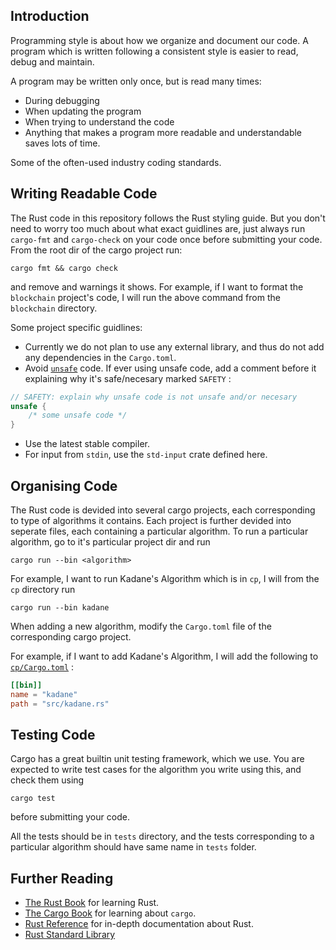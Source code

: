 ## Introduction

Programming style is about how we organize and document our code. A program which is written following a consistent style is easier to read, debug and maintain.

A program may be written only once, but is read many times:

- During debugging
- When updating the program
- When trying to understand the code
- Anything that makes a program more readable and understandable saves lots of time.

Some of the often-used industry coding standards.

## Writing Readable Code

The Rust code in this repository follows the Rust styling guide. But you don't need to worry too much about what exact guidlines are, just always run `cargo-fmt` and `cargo-check` on your code once before submitting your code. From the root dir of the cargo project run:

```
cargo fmt && cargo check
```

and remove and warnings it shows. For example, if I want to format the `blockchain` project's code, I will run the above command from the `blockchain` directory.

Some project specific guidlines:
- Currently we do not plan to use any external library, and thus do not add any dependencies in the `Cargo.toml`.
- Avoid [`unsafe`](https://doc.rust-lang.org/book/ch19-01-unsafe-rust.html) code. If ever using unsafe code, add a comment before it explaining why it's safe/necesary marked `SAFETY` :
```rust
// SAFETY: explain why unsafe code is not unsafe and/or necesary
unsafe {
	/* some unsafe code */
}
```
- Use the latest stable compiler.
- For input from `stdin`, use the `std-input` crate defined here.



## Organising Code

The Rust code is devided into several cargo projects, each corresponding to type of algorithms it contains. Each project is further devided into seperate files, each containing a particular algorithm. To run a particular algorithm, go to it's particular project dir and run
```
cargo run --bin <algorithm>
```

For example, I want to run Kadane's Algorithm which is in `cp`, I will from the `cp` directory run
```
cargo run --bin kadane
```

When adding a new algorithm, modify the `Cargo.toml` file of the corresponding cargo project.

For example, if I want to add Kadane's Algorithm, I will add the following to [`cp/Cargo.toml`](cp/Cargo.toml) :
```toml
[[bin]]
name = "kadane"
path = "src/kadane.rs"
```

## Testing Code

Cargo has a great builtin unit testing framework, which we use. You are expected to write test cases for the algorithm you write using this, and check them using
```
cargo test
```
before submitting your code.

All the tests should be in `tests` directory, and the tests corresponding to a particular algorithm should have same name in `tests` folder.


## Further Reading

- [The Rust Book](https://doc.rust-lang.org/stable/book/) for learning Rust.
- [The Cargo Book](https://doc.rust-lang.org/cargo/) for learning about `cargo`.
- [Rust Reference](https://doc.rust-lang.org/cargo/) for in-depth documentation about Rust.
- [Rust Standard Library](https://doc.rust-lang.org/stable/std/)

